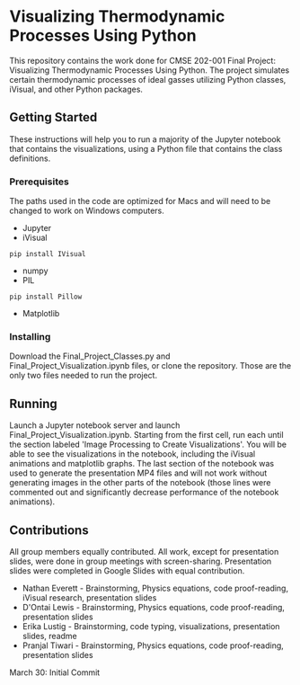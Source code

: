# Visualizing Thermodynamic Processes Using Python

This repository contains the work done for CMSE 202-001 Final Project: Visualizing
Thermodynamic Processes Using Python. The project simulates certain thermodynamic
processes of ideal gasses utilizing Python classes, iVisual, and other Python packages.

## Getting Started
These instructions will help you to run a majority of the Jupyter notebook that
contains the visualizations, using a Python file that contains the class definitions.

### Prerequisites
The paths used in the code are optimized for Macs and will need to be changed to work
on Windows computers.
* Jupyter
* iVisual
```
pip install IVisual
```
* numpy
* PIL
```
pip install Pillow
```
* Matplotlib

### Installing
Download the Final_Project_Classes.py and Final_Project_Visualization.ipynb files,
or clone the repository. Those are the only two files needed to run the project.

## Running
Launch a Jupyter notebook server and launch Final_Project_Visualization.ipynb.
Starting from the first cell, run each until the section labeled 'Image Processing
to Create Visualizations'. You will be able to see the visualizations in the notebook,
including the iVisual animations and matplotlib graphs.
The last section of the notebook was used to generate the presentation MP4 files and
will not work without generating images in the other parts of the notebook (those
lines were commented out and significantly decrease performance of the notebook
animations).

## Contributions
All group members equally contributed. All work, except for presentation slides, were done in group meetings with screen-sharing. Presentation slides were completed in Google Slides with equal contribution.
* Nathan Everett - Brainstorming, Physics equations, code proof-reading, iVisual research, presentation slides
* D'Ontai Lewis - Brainstorming, Physics equations, code proof-reading, presentation slides
* Erika Lustig - Brainstorming, code typing, visualizations, presentation slides, readme
* Pranjal Tiwari - Brainstorming, Physics equations, code proof-reading, presentation slides


March 30: Initial Commit
